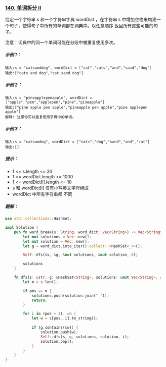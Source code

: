 ### [140. 单词拆分 II](https://leetcode.cn/problems/word-break-ii/)
给定一个字符串 s 和一个字符串字典 wordDict ，在字符串 s 中增加空格来构建一个句子，使得句子中所有的单词都在词典中。以任意顺序 返回所有这些可能的句子。

注意：词典中的同一个单词可能在分段中被重复使用多次。



##### 示例 1：
```
输入:s = "catsanddog", wordDict = ["cat","cats","and","sand","dog"]
输出:["cats and dog","cat sand dog"]
```

##### 示例 2：
```
输入:s = "pineapplepenapple", wordDict = ["apple","pen","applepen","pine","pineapple"]
输出:["pine apple pen apple","pineapple pen apple","pine applepen apple"]
解释: 注意你可以重复使用字典中的单词。
```

##### 示例 3：
```
输入:s = "catsandog", wordDict = ["cats","dog","sand","and","cat"]
输出:[]
```

##### 提示：
- 1 <= s.length <= 20
- 1 <= wordDict.length <= 1000
- 1 <= wordDict[i].length <= 10
- s 和 wordDict[i] 仅有小写英文字母组成
- wordDict 中所有字符串都 不同

##### 题解：
```rust
use std::collections::HashSet;

impl Solution {
    pub fn word_break(s: String, word_dict: Vec<String>) -> Vec<String> {
        let mut solutions = Vec::new();
        let mut solution = Vec::new();
        let g = word_dict.into_iter().collect::<HashSet<_>>();

        Self::dfs(&s, &g, &mut solutions, &mut solution, 0);

        solutions
    }

    fn dfs(s: &str, g: &HashSet<String>, solutions: &mut Vec<String>, solution: &mut Vec<String>, pos: usize) {
        let n = s.len();

        if pos == n {
            solutions.push(solution.join(" "));
            return;
        }

        for i in (pos + 1)..=n {
            let w = s[pos..i].to_string();
            
            if (g.contains(&w)) {
                solution.push(w);
                Self::dfs(s, g, solutions, solution, i);
                solution.pop();
            }
        }
    }
}
```

